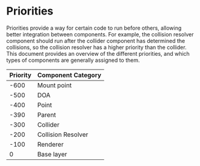 # Priorities
Priorities provide a way for certain code to run before others, allowing better integration between components. For example, the collision resolver component should run after the collider component has determined the collisions, so the collision resolver has a higher priority than the collider. This document provides an overview of the different priorities, and which types of components are generally assigned to them.

| Priority | Component Category |
|----------|--------------------|
| -600     | Mount point        |
| -500     | DOA                |
| -400     | Point              |
| -390     | Parent             |
| -300     | Collider           |
| -200     | Collision Resolver |
| -100     | Renderer           |
| 0        | Base layer         |
